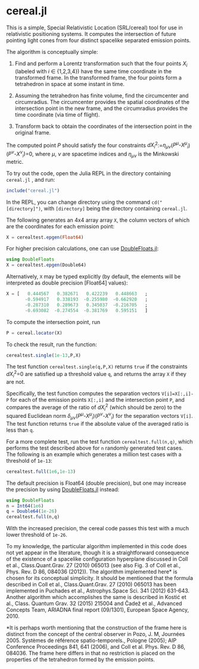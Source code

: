 # cereal.jl
This is a simple, Special Relativistic Location (SRL/cereal) tool for use in relativistic positioning systems. It computes the intersection of future pointing light cones from four distinct spacelike separated emission points.

The algorithm is conceptually simple:

  1. Find and perform a Lorentz transformation such that the four points *X<sub>i</sub>* (labeled with *i* ∈ {1,2,3,4}) have the same time coordinate in the transformed frame. In the transformed frame, the four points form a tetrahedron in space at some instant in time.

  2. Assuming the tetrahedron has finite volume, find the circumcenter and circumradius. The circumcenter provides the spatial coordinates of the intersection point in the new frame, and the circumradius provides the time coordinate (via time of flight).

  3. Transform back to obtain the coordinates of the intersection point in the original frame.

The computed point *P* should satisfy the four constraints *dX<sub>i</sub>*<sup>2</sup>:=*η<sub>μν</sub>*(*P<sup>μ</sup>-X<sup>μ</sup><sub>i</sub>*)(*P<sup>ν</sup>-X<sup>ν</sup><sub>i</sub>*)=0, where *μ*, *ν* are spacetime indices and *η<sub>μν</sub>* is the Minkowski metric.

To try out the code, open the Julia REPL in the directory containing ```cereal.jl``` , and run:

```julia
include("cereal.jl")
```
In the REPL, you can change directory using the command ```cd("[directory]")```, with ```[directory]``` being the directory containing ```cereal.jl```.

The following generates an 4x4 array array ```X```, the column vectors of which are the coordinates for each emission point:

```julia
X = cerealtest.epgen(Float64)
```
For higher precision calculations, one can use [DoubleFloats.jl](https://github.com/JuliaMath/DoubleFloats.jl):

```julia
using DoubleFloats
X = cerealtest.epgen(Double64)
```

Alternatively, ```X``` may be typed explicitly (by default, the elements will be interpreted as double precision [Float64] values):

```julia
X = [   0.444567   0.382671   0.422239   0.448663   ;
       -0.594917   0.338193  -0.255980  -0.662920   ;
       -0.287310   0.289673   0.345037  -0.216705   ;
       -0.693082  -0.274554  -0.381769   0.595151   ]
```

To compute the intersection point, run

```julia
P = cereal.locator(X)
```

To check the result, run the function:

```julia
cerealtest.single(1e-13,P,X)
```

The test function ```cerealtest.single(q,P,X)``` returns ```true``` if the constraints *dX<sub>i</sub>*<sup>2</sup>=0 are satisfied up a threshold value ```q```, and returns the array ```X``` if they are not.

Specifically, the test function computes the separation vectors ```V[i]=X[:,i]-P``` for each of the emission points ```X[:,i]``` and the intersection point ```P```, and compares the average of the ratio of *dX<sub>i</sub>*<sup>2</sup> (which should be zero) to the squared Euclidean norm *δ<sub>μν</sub>*(*P<sup>μ</sup>-X<sup>μ</sup><sub>i</sub>*)(*P<sup>ν</sup>-X<sup>ν</sup><sub>i</sub>*) for the separation vectors ```V[i]```. The test function returns ```true``` if the absolute value of the averaged ratio is less than ```q```.

For a more complete test, run the test function ```cerealtest.full(n,q)```, which performs the test described above for ```n``` randomly generated test cases. The following is an example which generates a million test cases with a threshold of ```1e-13```:

```julia
cerealtest.full(1e6,1e-13)
```

The default precision is Float64 (double precision), but one may increase the precision by using [DoubleFloats.jl](https://github.com/JuliaMath/DoubleFloats.jl) instead:

```julia
using DoubleFloats
n = Int64(1e6)
q = Double64(1e-26)
cerealtest.full(n,q)
```

With the increased precision, the cereal code passes this test with a much lower threshold of ```1e-26```.

To my knowledge, the particular algorithm implemented in this code does not yet appear in the literature, though it is a straightforward consequence of the existence of a spacelike configuration hyperplane discussed in Coll et al., Class.Quant.Grav. 27 (2010) 065013 (see also Fig. 3 of Coll et al., Phys. Rev. D 86, 084036 (2012)). The algorithm implemented here* is chosen for its conceptual simplicity. It should be mentioned that the formula described in Coll et al., Class.Quant.Grav. 27 (2010) 065013 has been implemented in Puchades et al., Astrophys.Space Sci. 341 (2012) 631-643. Another algorithm which accomplishes the same is described in Kostić et al., Class. Quantum Grav. 32 (2015) 215004 and Čadež et al., Advanced Concepts Team, ARIADNA final report (09/1301), European Space Agency, 2010.

*It is perhaps worth mentioning that the construction of the frame here is distinct from the concept of the central observer in Pozo, J. M, Journées 2005. Systèmes de référence spatio-temporels., Pologne (2005); AIP Conference Proceedings 841, 641 (2006), and Coll et al. Phys. Rev. D 86, 084036. The frame here differs in that no restriction is placed on the properties of the tetrahedron formed by the emission points.

